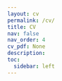 ```yaml
---
layout: cv
permalink: /cv/
title: CV
nav: false
nav_order: 4
cv_pdf: None
description: 
toc:
  sidebar: left
---
```

